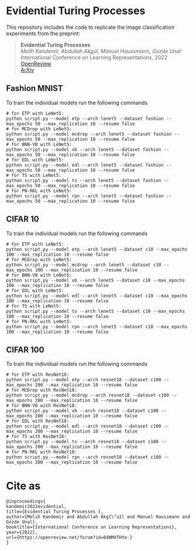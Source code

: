 # Evidential Turing Processes

This repository includes the code to replicate the image classification experiments from the preprint:

> **Evidential Turing Processes**\
> _Melih Kandemir, Abdullah Akgül, Manuel Haussmann, Gozde Unal_\
> International Conference on Learning Representations, 2022  
> [OpenReview](https://openreview.net/forum?id=84NMXTHYe-)  
> [ArXiv](https://arxiv.org/abs/2106.01216)



## Fashion MNIST
To train the individual models run the following commands

```
# for ETP with LeNet5:
python script.py --model etp --arch lenet5 --dataset fashion --max_epochs 50 --max_replication 10 --resume false
# for MCDrop with LeNet5:
python script.py --model mcdrop --arch lenet5 --dataset fashion --max_epochs 50 --max_replication 10 --resume false
# for BNN-VB with LeNet5:
python script.py --model vb --arch lenet5 --dataset fashion --max_epochs 50 --max_replication 10 --resume false
# for EDL with LeNet5:
python script.py --model edl --arch lenet5 --dataset fashion --max_epochs 50 --max_replication 10 --resume false
# for TS with LeNet5:
python script.py --model ts --arch lenet5 --dataset fashion --max_epochs 50 --max_replication 10 --resume false
# for PN-RKL with LeNet5:
python script.py --model rpn --arch lenet5 --dataset fashion --max_epochs 50 --max_replication 10 --resume false
```

## CIFAR 10
To train the individual models run the following commands

```
# for ETP with LeNet5:
python script.py --model etp --arch lenet5 --dataset c10 --max_epochs 100 --max_replication 10 --resume false
# for MCDrop with LeNet5:
python script.py --model mcdrop --arch lenet5 --dataset c10 --max_epochs 100 --max_replication 10 --resume false
# for BNN-VB with LeNet5:
python script.py --model vb --arch lenet5 --dataset c10 --max_epochs 100 --max_replication 10 --resume false
# for EDL with LeNet5:
python script.py --model edl --arch lenet5 --dataset c10 --max_epochs 100 --max_replication 10 --resume false
# for TS with LeNet5:
python script.py --model ts --arch lenet5 --dataset c10 --max_epochs 100 --max_replication 10 --resume false
# for PN-RKL with LeNet5:
python script.py --model rpn --arch lenet5 --dataset c10 --max_epochs 100 --max_replication 10 --resume false
```

## CIFAR 100
To train the individual models run the following commands

```
# for ETP with ResNet18:
python script.py --model etp --arch resnet18 --dataset c100 --max_epochs 200 --max_replication 10 --resume false
# for MCDrop with ResNet18:
python script.py --model mcdrop --arch resnet18 --dataset c100 --max_epochs 200 --max_replication 10 --resume false
# for BNN-VB with ResNet18:
python script.py --model vb --arch resnet18 --dataset c100 --max_epochs 200 --max_replication 10 --resume false
# for EDL with ResNet18:
python script.py --model edl --arch resnet18 --dataset c100 --max_epochs 200 --max_replication 10 --resume false
# for TS with ResNet18:
python script.py --model ts --arch resnet18 --dataset c100 --max_epochs 200 --max_replication 10 --resume false
# for PN-RKL with ResNet18:
python script.py --model rpn --arch resnet18 --dataset c100 --max_epochs 200 --max_replication 10 --resume false
```


# Cite as
```
@inproceedings{
kandemir2022evidential,
title={Evidential Turing Processes },
author={Melih Kandemir and Abdullah Akg{\"u}l and Manuel Haussmann and Gozde Unal},
booktitle={International Conference on Learning Representations},
year={2022},
url={https://openreview.net/forum?id=84NMXTHYe-}
}
```
